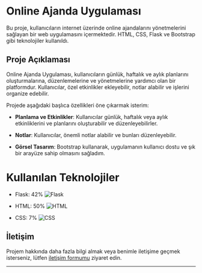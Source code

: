 # Online Ajanda Uygulaması

Bu proje, kullanıcıların internet üzerinde online ajandalarını yönetmelerini sağlayan bir web uygulamasını içermektedir. HTML, CSS, Flask ve Bootstrap gibi teknolojiler kullanıldı.

## Proje Açıklaması

Online Ajanda Uygulaması, kullanıcıların günlük, haftalık ve aylık planlarını oluşturmalarına, düzenlemelerine ve yönetmelerine yardımcı olan bir platformdur. Kullanıcılar, özel etkinlikler ekleyebilir, notlar alabilir ve işlerini organize edebilir.

Projede aşağıdaki başlıca özellikleri öne çıkarmak isterim:

- **Planlama ve Etkinlikler**: Kullanıcılar günlük, haftalık veya aylık etkinliklerini ve planlarını oluşturabilir ve düzenleyebilirler.

- **Notlar**: Kullanıcılar, önemli notlar alabilir ve bunları düzenleyebilir.

- **Görsel Tasarım**: Bootstrap kullanarak, uygulamanın kullanıcı dostu ve şık bir arayüze sahip olmasını sağladım.


# Kullanılan Teknolojiler

- Flask: 42%
  ![Flask](https://progress-bar.dev/42)
  
- HTML: 50%
  ![HTML](https://progress-bar.dev/50)
  
- CSS: 7%
  ![CSS](https://progress-bar.dev/7)


## İletişim

Projem hakkında daha fazla bilgi almak veya benimle iletişime geçmek isterseniz, lütfen [iletişim formumu](https://burhankaratas.com.tr) ziyaret edin.

---


